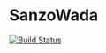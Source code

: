 # SanzoWada

[![Build Status](https://github.com/sbpost/SanzoWada.jl/actions/workflows/CI.yml/badge.svg?branch=main)](https://github.com/sbpost/SanzoWada.jl/actions/workflows/CI.yml?query=branch%3Amain)
